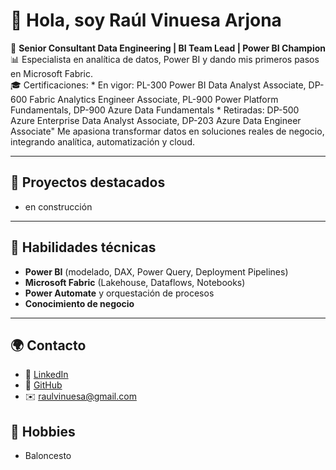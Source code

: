 # 👋 Hola, soy Raúl Vinuesa Arjona

💼 **Senior Consultant Data Engineering | BI Team Lead | Power BI Champion**  
📊 Especialista en analítica de datos, Power BI y dando mis primeros pasos en Microsoft Fabric.  
🎓 Certificaciones:
	* En vigor: PL-300 Power BI Data Analyst Associate, DP-600 Fabric Analytics Engineer Associate, PL-900 Power Platform Fundamentals, DP-900 Azure Data Fundamentals
    * Retiradas: DP-500 Azure Enterprise Data Analyst Associate, DP-203 Azure Data Engineer Associate"
Me apasiona transformar datos en soluciones reales de negocio, integrando analítica, automatización y cloud.

---

## 🚀 Proyectos destacados

- en construcción

---

## 🧠 Habilidades técnicas
- **Power BI** (modelado, DAX, Power Query, Deployment Pipelines)
- **Microsoft Fabric** (Lakehouse, Dataflows, Notebooks)
- **Power Automate** y orquestación de procesos
- **Conocimiento de negocio**

---

## 🌍 Contacto
- 💼 [LinkedIn](https://www.linkedin.com/in/raulvinuesaarjona/)
- 🧰 [GitHub](https://github.com/Raul-Vinuesa-Arjona)
- ✉️ raulvinuesa@gmail.com

## 🏀 Hobbies
- Baloncesto
